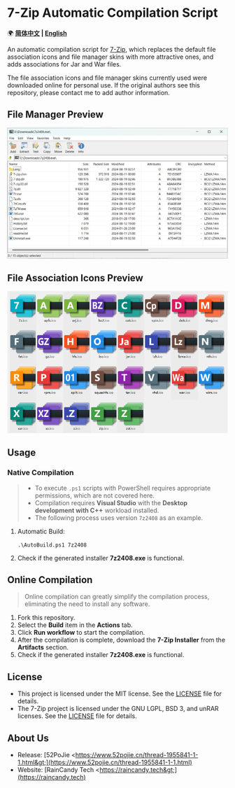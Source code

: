 ﻿# 7-Zip Automatic Compilation Script

🌍 **[简体中文](README.md) | [English](README-EN.md)**

An automatic compilation script for [7-Zip](https://www.7-zip.org/), which replaces the default file association icons and file manager skins with more attractive ones, and adds associations for Jar and War files.

The file association icons and file manager skins currently used were downloaded online for personal use. If the original authors see this repository, please contact me to add author information.

## File Manager Preview

![Preview1](Previews/Preview1.png)

## File Association Icons Preview

![Preview1](Previews/Preview2.png)

## Usage

### Native Compilation

> - To execute `.ps1` scripts with PowerShell requires appropriate permissions, which are not covered here.
> - Compilation requires **Visual Studio** with the **Desktop development with C++** workload installed.
> - The following process uses version `7z2408` as an example.

1. Automatic Build:

    ```pwsh
    .\AutoBuild.ps1 7z2408
    ```

2. Check if the generated installer **7z2408.exe** is functional.

## Online Compilation

> Online compilation can greatly simplify the compilation process, eliminating the need to install any software.

1. Fork this repository.
2. Select the **Build** item in the **Actions** tab.
3. Click **Run workflow** to start the compilation.
4. After the compilation is complete, download the **7-Zip Installer** from the **Artifacts** section.
5. Check if the generated installer **7z2408.exe** is functional.

## License

- This project is licensed under the MIT license. See the [LICENSE](LICENSE.md) file for details.
- The 7-Zip project is licensed under the GNU LGPL, BSD 3, and unRAR licenses. See the [LICENSE](https://www.7-zip.org/license.txt) file for details.

## About Us

- Release: [52PoJie &lt;https://www.52pojie.cn/thread-1955841-1-1.html&gt;](https://www.52pojie.cn/thread-1955841-1-1.html)
- Website: [RainCandy Tech &lt;https://raincandy.tech&gt;](https://raincandy.tech)
